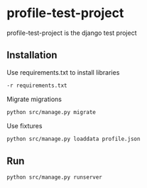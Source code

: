# profile-test-project

profile-test-project is the django test project

## Installation

Use requirements.txt to install libraries

```bash
-r requirements.txt
```
Migrate migrations

```bash
python src/manage.py migrate
```

Use fixtures

```bash
python src/manage.py loaddata profile.json
```

## Run

```bash
python src/manage.py runserver
